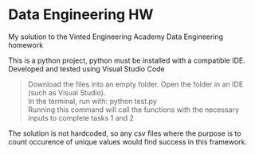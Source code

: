 # Data Engineering HW
My solution to the Vinted Engineering Academy Data Engineering homework   

This is a python project, python must be installed with a compatible IDE.
Developed and tested using Visual Studio Code  

>Download the files into an empty folder. Open the folder in an IDE (such as Visual Studio).   
In the terminal, run with:
python test.py   
Running this command will call the functions with the necessary inputs to complete tasks 1 and 2   

The solution is not hardcoded, so any csv files where the purpose is to count occurence of unique values would find success in this framework. 
